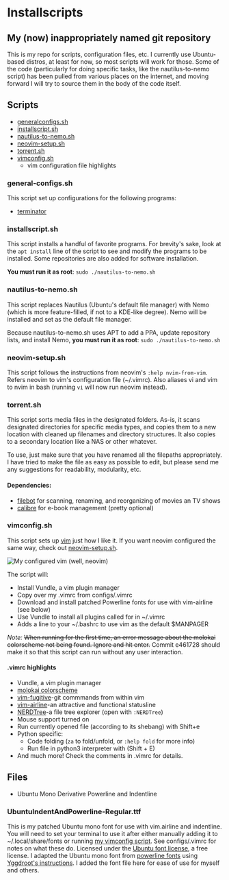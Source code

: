 # Installscripts
## My (now) inappropriately named git repository
This is my repo for scripts, configuration files, etc. I currently use Ubuntu-based distros, at least for now, so most scripts will work for those. Some of the code (particularly for doing specific tasks, like the nautilus-to-nemo script) has been pulled from various places on the internet, and moving forward I will try to source them in the body of the code itself.

## Scripts
* [generalconfigs.sh](#general-configssh)
* [installscript.sh](#installscripsh)
* [nautilus-to-nemo.sh](#nautilus-to-nemosh)
* [neovim-setup.sh](#neovim-setupsh)
* [torrent.sh](#torrentsh)
* [vimconfig.sh](#vimconfigsh)
  * vim configuration file highlights

### general-configs.sh
This script set up configurations for the following programs:
* [terminator](https://en.wikipedia.org/wiki/Terminator_(terminal_emulator))

### installscript.sh
This script installs a handful of favorite programs. For brevity's sake, look at the `apt install` line of the script to see and modify the programs to be installed. Some repositories are also added for software installation.

**You must run it as root**: `sudo ./nautilus-to-nemo.sh`

### nautilus-to-nemo.sh
This script replaces Nautilus (Ubuntu's default file manager) with Nemo (which is more feature-filled, if not to a KDE-like degree). Nemo will be installed and set as the default file manager.

Because nautilus-to-nemo.sh uses APT to add a PPA, update repository lists, and install Nemo, **you must run it as root**: `sudo ./nautilus-to-nemo.sh`

### neovim-setup.sh
This script follows the instructions from neovim's `:help nvim-from-vim`. Refers neovim to vim's configuration file (~/.vimrc). Also aliases vi and vim to nvim in bash (running `vi` will now run neovim instead).

### torrent.sh
This script sorts media files in the designated folders. As-is, it scans designated directories for specific media types, and copies them to a new location with cleaned up filenames and directory structures. It also copies to a secondary location like a NAS or other whatever.

To use, just make sure that you have renamed all the filepaths appropriately. I have tried to make the file as easy as possible to edit, but please send me any suggestions for readability, modularity, etc.

#### Dependencies:
* [filebot](http://www.filebot.net/) for scanning, renaming, and reorganizing of movies an TV shows
* [calibre](https://calibre-ebook.com/) for e-book management (pretty optional)

### vimconfig.sh
This script sets up [vim](http://www.vim.org/) just how I like it. If you want neovim configured the same way, check out [neovim-setup.sh](#neovim-setupsh).

![My configured vim (well, neovim)](https://i.imgur.com/5AkLfHF.png)

The script will:
* Install Vundle, a vim plugin manager
* Copy over my .vimrc from configs/.vimrc
* Download and install patched Powerline fonts for use with vim-airline (see below)
* Use Vundle to install all plugins called for in ~/.vimrc
* Adds a line to your ~/.bashrc to use vim as the default $MANPAGER

*Note:* ~~When running for the first time, an error message about the molokai colorscheme not being found. Ignore and hit enter.~~ Commit e461728 should make it so that this script can run without any user interaction.

#### .vimrc highlights
* Vundle, a vim plugin manager
* [molokai colorscheme](https://github.com/tomasr/molokai)
* [vim-fugitive](https://github.com/tpope/vim-fugitive)-git commmands from within vim
* [vim-airline](https://github.com/vim-airline/vim-airline)-an attractive and functional statusline
* [NERDTree](https://github.com/scrooloose/nerdtree)-a file tree explorer (open with `:NERDTree`)
* Mouse support turned on
* Run currently opened file (according to its shebang) with Shift+e
* Python specific:
  * Code folding (`za` to fold/unfold, or `:help fold` for more info)
  * Run file in python3 interpreter with <S-e> (Shift + E)
* And much more! Check the comments in .vimrc for details.

## Files
* Ubuntu Mono Derivative Powerline and Indentline

### UbuntuIndentAndPowerline-Regular.ttf
This is my patched Ubuntu mono font for use with vim.airline and indentline. You will need to set your terminal to use it after either manually adding it to ~/.local/share/fonts or running [my vimconfig script](#vimconfigsh). See configs/.vimrc for notes on what these do. Licensed under the [Ubuntu font license](http://font.ubuntu.com/licence/), a free license. I adapted the Ubuntu mono font from [powerline fonts](https://github.com/powerline/fonts) using [Yggdroot's instructions](https://github.com/Yggdroot/indentLine#font-patching). I added the font file here for ease of use for myself and others.
